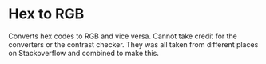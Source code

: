 
# Hex to RGB

Converts hex codes to RGB and vice versa. Cannot take credit for the converters or the contrast checker. They was all taken from different places
on Stackoverflow and combined to make this.
